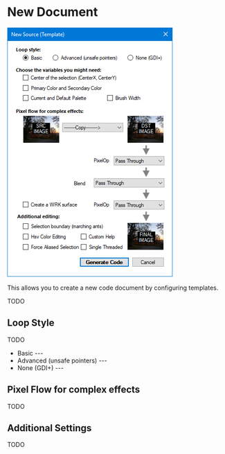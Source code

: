 # New Document

![New Document](img/newDoc.png)

This allows you to create a new code document by configuring templates.

TODO

## Loop Style

TODO

- Basic --- 
- Advanced (unsafe pointers) --- 
- None (GDI+) --- 

## Pixel Flow for complex effects

TODO

## Additional Settings

TODO
